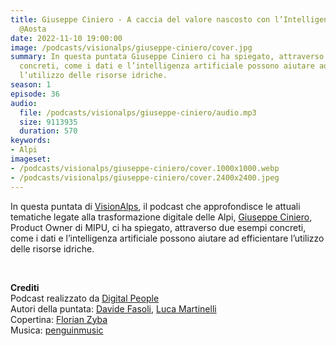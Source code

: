 ```yaml
---
title: Giuseppe Ciniero - A caccia del valore nascosto con l’Intelligenza Artificiale
  @Aosta
date: 2022-11-10 19:00:00
image: /podcasts/visionalps/giuseppe-ciniero/cover.jpg
summary: In questa puntata Giuseppe Ciniero ci ha spiegato, attraverso due esempi
  concreti, come i dati e l’intelligenza artificiale possono aiutare ad efficientare
  l’utilizzo delle risorse idriche.
season: 1
episode: 36
audio:
  file: /podcasts/visionalps/giuseppe-ciniero/audio.mp3
  size: 9113935
  duration: 570
keywords:
- Alpi
imageset:
- /podcasts/visionalps/giuseppe-ciniero/cover.1000x1000.webp
- /podcasts/visionalps/giuseppe-ciniero/cover.2400x2400.jpeg
---
```


In questa puntata di [VisionAlps](https://www.visionalps.com/), il podcast che approfondisce le attuali tematiche legate alla trasformazione digitale delle Alpi, [Giuseppe Ciniero](https://www.linkedin.com/in/giuseppeciniero/), Product Owner di MIPU, ci ha spiegato, attraverso due esempi concreti, come i dati e l’intelligenza artificiale possono aiutare ad efficientare l’utilizzo delle risorse idriche.

<br>

**Crediti**<br>
Podcast realizzato da [Digital People](https://w3id.org/digitalpeople)<br>
Autori della puntata: [Davide Fasoli](https://www.linkedin.com/in/davide-fasoli-2b3246179/), [Luca Martinelli](https://www.linkedin.com/in/luca-martinelli/)<br>
Copertina: [Florian Zyba](https://www.linkedin.com/in/florian-zyba/)<br>
Musica: [penguinmusic](https://pixabay.com/users/penguinmusic-24940186/)